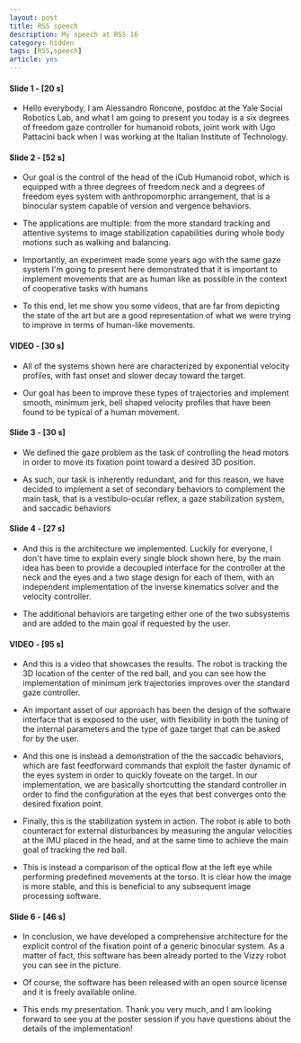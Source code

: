 ```yaml
---
layout: post
title: RSS speech
description: My speech at RSS 16
category: hidden
tags: [RSS,speech]
article: yes
---
```


#### Slide 1 - [20 s]

 * Hello everybody, I am Alessandro Roncone, postdoc at the Yale Social Robotics Lab, and what I am going to present you today is a six degrees of freedom gaze controller for humanoid robots, joint work with Ugo Pattacini back when I was working at the Italian Institute of Technology.

#### Slide 2 - [52 s]

 * Our goal is the control of the head of the iCub Humanoid robot, which is equipped with a three degrees of freedom neck and a degrees of freedom eyes system with anthropomorphic arrangement, that is a binocular system capable of version and vergence behaviors. 

 * The applications are multiple: from the more standard tracking and attentive systems to image stabilization capabilities during whole body motions such as walking and balancing.
 
 * Importantly, an experiment made some years ago with the same gaze system I'm going to present here demonstrated that it is important to implement movements that are as human like as possible in the context of cooperative tasks with humans

 * To this end, let me show you some videos, that are far from depicting the state of the art but are a good representation of what we were trying to improve in terms of human-like movements.

#### VIDEO   - [30 s]

 * All of the systems shown here are characterized by exponential velocity profiles, with fast onset and slower decay toward the target.

 * Our goal has been to improve these types of trajectories and implement smooth, minimum jerk, bell shaped velocity profiles that have been found to be typical of a human movement.

#### Slide 3 - [30 s]

 * We defined the gaze problem as the task of controlling the head motors in order to move its fixation point toward a desired 3D position. 

 * As such, our task is inherently redundant, and for this reason, we have decided to implement a set of secondary behaviors to complement the main task, that is a vestibulo-ocular reflex, a gaze stabilization system, and saccadic behaviors

#### Slide 4 - [27 s]

 * And this is the architecture we implemented. Luckily for everyone, I don't have time to explain every single block shown here, by the main idea has been to provide a decoupled interface for the controller at the neck and the eyes and a two stage design for each of them, with an independent implementation of the inverse kinematics solver and the velocity controller.

 * The additional behaviors are targeting either one of the two subsystems and are added to the main goal if requested by the user.

#### VIDEO   - [95 s]

 * And this is a video that showcases the results. The robot is tracking the 3D location of the center of the red ball, and you can see how the implementation of minimum jerk trajectories improves over the standard gaze controller.

 * An important asset of our approach has been the design of the software interface that is exposed to the user, with flexibility in both the tuning of the internal parameters and the type of gaze target that can be asked for by the user.

 * And this one is instead a demonstration of the the saccadic behaviors, which are fast feedforward commands that exploit the faster dynamic of the eyes system in order to quickly foveate on the target. In our implementation, we are basically shortcutting the standard controller in order to find the configuration at the eyes that best converges onto the desired fixation point.

 * Finally, this is the stabilization system in action. The robot is able to both counteract for external disturbances by measuring the angular velocities at the IMU placed in the head, and at the same time to achieve the main goal of tracking the red ball.

 * This is instead a comparison of the optical flow at the left eye while performing predefined movements at the torso. It is clear how the image is more stable, and this is beneficial to any subsequent image processing software. 

#### Slide 6 - [46 s]

 * In conclusion, we have developed a comprehensive architecture for the explicit control of the fixation point of a generic binocular system. As a matter of fact, this software has been already ported to the Vizzy robot you can see in the picture.
 
 * Of course, the software has been released with an open source license and it is freely available online.

 * This ends my presentation. Thank you very much, and I am looking forward to see you at the poster session if you have questions about the details of the implementation!


